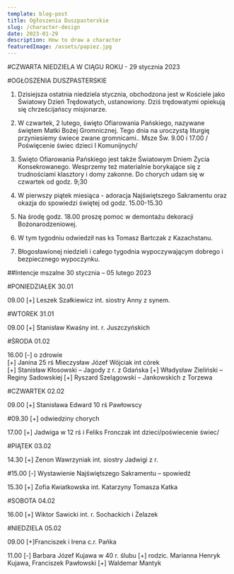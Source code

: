 ```yaml
---
template: blog-post
title: Ogłoszenia Duszpasterskie
slug: /character-design
date: 2023-01-29
description: How to draw a character
featuredImage: /assets/papiez.jpg
---
```

#CZWARTA NIEDZIELA W CIĄGU ROKU - 29 stycznia 2023

#OGŁOSZENIA DUSZPASTERSKIE

1. Dzisiejsza ostatnia niedziela stycznia,  obchodzona jest w Kościele jako Światowy Dzień Trędowatych, ustanowiony. Dziś  trędowatymi opiekują się chrześcijańscy misjonarze. 

2. W czwartek, 2 lutego, święto Ofiarowania Pańskiego,  nazywane świętem Matki Bożej Gromnicznej. Tego dnia na uroczystą liturgię przyniesiemy świece zwane gromnicami.. Msze Św.  9.00 i 17.00 / Poświęcenie świec dzieci I Komunijnych/

3. Święto Ofiarowania Pańskiego jest także Światowym Dniem Życia Konsekrowanego. Wesprzemy też materialnie borykające się z trudnościami klasztory i domy zakonne. Do chorych udam się w czwartek od godz. 9;30

4. W  pierwszy piątek miesiąca  - adoracja Najświętszego Sakramentu oraz okazja do spowiedzi świętej od godz. 15.00-15.30 

5. Na środę godz. 18.00 proszę  pomoc w demontażu dekoracji Bożonarodzeniowej.

6. W tym tygodniu odwiedził nas ks Tomasz Bartczak z Kazachstanu.

7. Błogosławionej niedzieli i całego tygodnia wypoczywającym dobrego i bezpiecznego wypoczynku.

##Intencje mszalne 30 stycznia  – 05 lutego 2023

#PONIEDZIAŁEK 30.01

09.00 [+] Leszek Szałkiewicz int. siostry Anny z synem.

#WTOREK 31.01

09.00 [+] Stanisław Kwaśny int. r. Juszczyńskich

#ŚRODA 01.02

16.00 [-] o zdrowie  
[+] Janina 25 rś Mieczysław Józef Wójciak int córek  
[+] Stanisław Kłosowski – Jagody z r. z Gdańska 
[+] Władysław Zieliński – Reginy Sadowskiej
[+] Ryszard Szelągowski – Jankowskich z Torzewa

#CZWARTEK 02.02

09.00 [+] Stanisława Edward 10 rś  Pawłowscy

#09.30 [+] odwiedziny chorych

17.00 [+] Jadwiga w 12 rś i  Feliks Fronczak int dzieci/poświecenie świec/

#PIĄTEK 03.02
    
14.30 [+] Zenon Wawrzyniak int. siostry Jadwigi z r. 
    
#15.00 [-] Wystawienie Najświętszego Sakramentu – spowiedź

15.30 [+] Zofia Kwiatkowska int. Katarzyny Tomasza Katka

#SOBOTA 04.02

16.00 [+] Wiktor Sawicki int. r. Sochackich i Żelazek

#NIEDZIELA 05.02
       
09.00 [+]Franciszek i  Irena c.r. Pańka 

11.00 [-] Barbara Józef Kujawa w 40 r. ślubu [+] rodzic. Marianna Henryk Kujawa, Franciszek Pawłowski [+] Waldemar Mantyk
